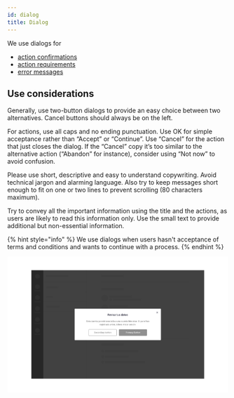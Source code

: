 ```yaml
---
id: dialog
title: Dialog
---
```


We use dialogs for

* [action confirmations](../../feedback-scenarios/action-confirmation.md)
* [action requirements](../../feedback-scenarios/action-requirement.md)
* [error messages](../../feedback-scenarios/error-scenario.md)

## Use considerations

Generally, use two-button dialogs to provide an easy choice between two alternatives. Cancel buttons should always be on the left. 

For actions, use all caps and no ending punctuation. Use OK for simple acceptance rather than “Accept” or “Continue”. Use “Cancel” for the action that just closes the dialog. If the “Cancel” copy it’s too similar to the alternative action \(“Abandon” for instance\), consider using “Not now” to avoid confusion.

Please use short, descriptive and easy to understand copywriting. Avoid technical jargon and alarming language. Also try to keep messages short enough to fit on one or two lines to prevent scrolling \(80 characters maximum\).

Try to convey all the important information using the title and the actions, as users are likely to read this information only. Use the small text to provide additional but non-essential information.

{% hint style="info" %}
We use dialogs when users hasn't acceptance of terms and conditions and wants to continue with a process.
{% endhint %}

![](../../../img/sofa_dialog.jpg)

